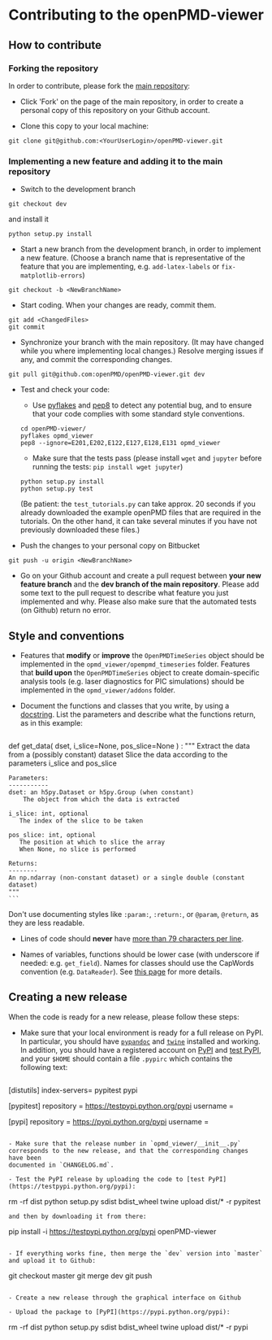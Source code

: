 # Contributing to the openPMD-viewer

## How to contribute

### Forking the repository

In order to contribute, please fork the [main repository](https://github.com/openPMD/openPMD-viewer):

- Click 'Fork' on the page of the main repository, in order to create a personal copy of this repository on your Github account. 

- Clone this copy to your local machine:
```
git clone git@github.com:<YourUserLogin>/openPMD-viewer.git
```

### Implementing a new feature and adding it to the main repository

- Switch to the development branch
```
git checkout dev
```
and install it
```
python setup.py install
```

- Start a new branch from the development branch, in order to
implement a new feature. (Choose a branch name that is representative of the
feature that you are implementing, e.g. `add-latex-labels` or
`fix-matplotlib-errors`)
```
git checkout -b <NewBranchName>
```

- Start coding. When your changes are ready, commit them.
```
git add <ChangedFiles>
git commit
```

- Synchronize your branch with the main repository. (It may have
  changed while you where implementing local changes.) Resolve merging
  issues if any, and commit the corresponding changes.
```
git pull git@github.com:openPMD/openPMD-viewer.git dev
```

- Test and check your code:
  - Use [pyflakes](https://pypi.python.org/pypi/pyflakes) and 
[pep8](https://pypi.python.org/pypi/pep8) to detect any potential bug, and to 
ensure that your code complies with some standard style conventions.
  ```
  cd openPMD-viewer/
  pyflakes opmd_viewer
  pep8 --ignore=E201,E202,E122,E127,E128,E131 opmd_viewer
  ```
  - Make sure that the tests pass (please install `wget` and `jupyter` before running the tests: `pip install wget jupyter`)
  ```
  python setup.py install
  python setup.py test
  ```
  (Be patient: the `test_tutorials.py` can take approx. 20 seconds if
  you already downloaded the example openPMD files that are required
  in the tutorials. On the other hand, it can take several minutes if
  you have not previously downloaded these files.)

- Push the changes to your personal copy on Bitbucket
```
git push -u origin <NewBranchName>
```

- Go on your Github account and create a pull request between **your
  new feature branch** and the **dev branch of the main
  repository**. Please add some text to the pull request to describe
  what feature you just implemented and why. Please also make sure that
  the automated tests (on Github) return no error.

## Style and conventions

- Features that **modify** or **improve** the `OpenPMDTimeSeries` object
should be implemented in the
`opmd_viewer/opempmd_timeseries` folder. Features that **build upon** the
`OpenPMDTimeSeries` object to create domain-specific analysis tools
(e.g. laser diagnostics for PIC simulations) should be implemented in
the `opmd_viewer/addons` folder.

- Document the functions and classes that you write, by using a
  [docstring](https://www.python.org/dev/peps/pep-0257/). List the
  parameters and describe what the functions return, as in this
  example:
  ```python
def get_data( dset, i_slice=None, pos_slice=None ) :
    """
    Extract the data from a (possibly constant) dataset
    Slice the data according to the parameters i_slice and pos_slice

    Parameters:
    -----------
    dset: an h5py.Dataset or h5py.Group (when constant)
        The object from which the data is extracted

    i_slice: int, optional
       The index of the slice to be taken
    
    pos_slice: int, optional
       The position at which to slice the array
       When None, no slice is performed

    Returns:
    --------
    An np.ndarray (non-constant dataset) or a single double (constant dataset)
    """
	```
Don't use documenting styles like `:param:`, `:return:`, or
`@param`, `@return`, as they are less readable.


- Lines of code should **never** have [more than 79 characters per line](https://www.python.org/dev/peps/pep-0008/#maximum-line-length).

- Names of variables, functions should be lower case (with underscore
  if needed: e.g. `get_field`). Names for classes should use the
  CapWords convention (e.g. `DataReader`). See [this page](https://www.python.org/dev/peps/pep-0008/#prescriptive-naming-conventions) for more details.

## Creating a new release

When the code is ready for a new release, please follow these steps:

- Make sure that your local environment is ready for a full release on
  PyPI. In particular, you should have [`pypandoc`](https://pypi.python.org/pypi/pypandoc/) and [`twine`](https://pypi.python.org/pypi/twine) installed and working. In addition, you should have a registered account on [PyPI](https://pypi.python.org/pypi) and [test PyPI](https://testpypi.python.org/pypi), and your `$HOME` should contain a file `.pypirc` which contains the following text:
  ```
[distutils]
index-servers=
	pypitest
	pypi

[pypitest]
repository = https://testpypi.python.org/pypi
username = <yourPypiUsername>

[pypi]
repository = https://pypi.python.org/pypi
username = <yourPypiUsername>
  ```

- Make sure that the release number in `opmd_viewer/__init__.py`
  corresponds to the new release, and that the corresponding changes have been
  documented in `CHANGELOG.md`.

- Test the PyPI release by uploading the code to [test PyPI](https://testpypi.python.org/pypi):
```
rm -rf dist
python setup.py sdist bdist_wheel
twine upload dist/* -r pypitest
```
and then by downloading it from there:
```
pip install -i https://testpypi.python.org/pypi openPMD-viewer
```

- If everything works fine, then merge the `dev` version into `master`
and upload it to Github:
```
git checkout master
git merge dev
git push
```

- Create a new release through the graphical interface on Github

- Upload the package to [PyPI](https://pypi.python.org/pypi):
```
rm -rf dist
python setup.py sdist bdist_wheel
twine upload dist/* -r pypi
```
